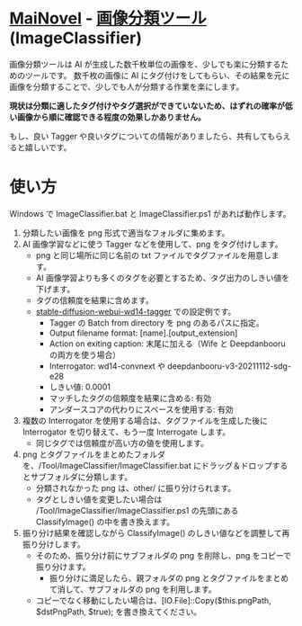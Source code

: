 ﻿# [MaiNovel](../README.md) - [画像分類ツール](./ImageClassifier.md) (ImageClassifier)

画像分類ツールは AI が生成した数千枚単位の画像を、少しでも楽に分類するためのツールです。
数千枚の画像に AI にタグ付けをしてもらい、その結果を元に画像を分類することで、少しでも人が分類する作業を楽にします。

**現状は分類に適したタグ付けやタグ選択ができていないため、はずれの確率が低い画像から順に確認できる程度の効果しかありません。**

もし、良い Tagger や良いタグについての情報がありましたら、共有してもらえると嬉しいです。

# 使い方

Windows で ImageClassifier.bat と ImageClassifier.ps1 があれば動作します。

1. 分類したい画像を png 形式で適当なフォルダに集めます。
1. AI 画像学習などに使う Tagger などを使用して、png をタグ付けします。
	- png と同じ場所に同じ名前の txt ファイルでタグファイルを用意します。
	- AI 画像学習よりも多くのタグを必要とするため、タグ出力のしきい値を下げます。
	- タグの信頼度を結果に含めます。
	- [stable-diffusion-webui-wd14-tagger](https://github.com/toriato/stable-diffusion-webui-wd14-tagger) での設定例です。
		- Tagger の Batch from directory を png のあるパスに指定。
		- Output filename format: [name].[output_extension]
		- Action on exiting caption: 末尾に加える（Wife と Deepdanbooru の両方を使う場合）
		- Interrogator: wd14-convnext や deepdanbooru-v3-20211112-sdg-e28
		- しきい値: 0.0001
		- マッチしたタグの信頼度を結果に含める: 有効
		- アンダースコアの代わりにスペースを使用する: 有効
1. 複数の Interrogator を使用する場合は、タグファイルを生成した後に Interrogator を切り替えて、もう一度 Interrogate します。
	- 同じタグでは信頼度が高い方の値を使用します。
1. png とタグファイルをまとめたフォルダを、/Tool/ImageClassifier/ImageClassifier.bat にドラッグ＆ドロップするとサブフォルダに分類します。
	- 分類されなかった png は、other/ に振り分けられます。
	- タグとしきい値を変更したい場合は /Tool/ImageClassifier/ImageClassifier.ps1 の先頭にある ClassifyImage() の中を書き換えます。
1. 振り分け結果を確認しながら ClassifyImage() のしきい値などを調整して再振り分けします。
	- そのため、振り分け前にサブフォルダの png を削除し、png をコピーで振り分けます。
		- 振り分けに満足したら、親フォルダの png とタグファイルをまとめて消して、サブフォルダの png を利用します。
	- コピーでなく移動にしたい場合は、[IO.File]::Copy($this.pngPath, $dstPngPath, $true); を書き換えてください。
